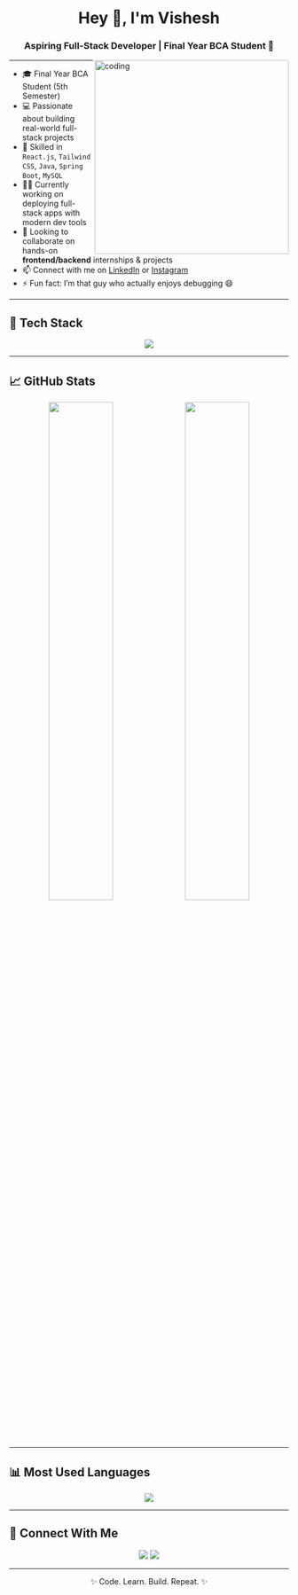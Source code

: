 <h1 align="center">Hey 👋, I'm Vishesh</h1>
<h3 align="center">Aspiring Full-Stack Developer | Final Year BCA Student 🚀</h3>

<img align="right" alt="coding" width="350" src="https://cdn.dribbble.com/users/1162077/screenshots/3848914/media/320984a9ca58b3c73274c9259ecf6de8.gif" />

---

- 🎓 Final Year BCA Student (5th Semester)
- 💻 Passionate about building real-world full-stack projects
- 🚀 Skilled in `React.js`, `Tailwind CSS`, `Java`, `Spring Boot`, `MySQL`
- 👨‍💻 Currently working on deploying full-stack apps with modern dev tools
- 🤝 Looking to collaborate on hands-on **frontend/backend** internships & projects
- 📫 Connect with me on [LinkedIn](https://www.linkedin.com/in/vishesh-vishesh-b8a2b72a3/) or [Instagram](https://www.instagram.com/sayme_vishesh/)
- ⚡ Fun fact: I’m that guy who actually enjoys debugging 😄

---

## 🚀 Tech Stack

<p align="center">
  <img src="https://skillicons.dev/icons?i=html,css,tailwind,js,react,ts,java,spring,mysql,git,github,vscode" />
</p>

---

## 📈 GitHub Stats

<p align="center">
  <img width="48%" src="https://github-readme-stats.vercel.app/api?username=Vishesh9310&show_icons=true&theme=tokyonight" />
  <img width="48%" src="https://github-readme-streak-stats.herokuapp.com/?user=Vishesh9310&theme=tokyonight"/>
</p>

---

## 📊 Most Used Languages

<p align="center">
  <img src="https://github-readme-stats.vercel.app/api/top-langs/?username=Vishesh9310&layout=compact&theme=tokyonight" />
</p>

---

## 🔗 Connect With Me

<p align="center">
  <a href="https://www.linkedin.com/in/your-link-here"><img src="https://img.shields.io/badge/-LinkedIn-0A66C2?style=for-the-badge&logo=linkedin&logoColor=white" /></a>
  <a href="https://instagram.com/sayme.vishesh"><img src="https://img.shields.io/badge/-Instagram-E4405F?style=for-the-badge&logo=instagram&logoColor=white" /></a>
</p>

---

<p align="center">✨ Code. Learn. Build. Repeat. ✨</p>


<!---
2nd commit
- 👋 Hi, I’m Vishesh
- 👀 I’m interested in web-development and data-science
- 🌱 I’m currently learning BCA (Bachelor of Computer Applications)
- 💞️ I’m looking to collaborate on web-development hands on project 
- 📫 How to reach me follow me on Linkedin or Instagram(sayme.vishesh)
- 😄 Pronouns: Vishesh
- ⚡ Fun fact: I am passionate about coding
--->

<!---
1st commit
Vishesh9310/Vishesh9310 is a ✨ special ✨ repository because its `README.md` (this file) appears on your GitHub profile.
You can click the Preview link to take a look at your changes.
--->
